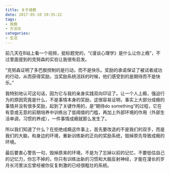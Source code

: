 ```yaml
---
title: 关于成瘾
date: 2017-05-10 19:35:22
tags:
- 成瘾
- 方法论
categories:
- 生活
---
```


前几天在B站上看一个视频，挺标题党的，“《漫谈心理学》是什么让你上瘾”，不过里面提到的克努森的实验让我很有启发。

“克努森证明了多巴胺控制的是行动，而不是快乐。奖励的承诺保证了被试者成功的行动，从而获得奖励，当奖励系统活跃的时候，他们感受到的是期待而不是快乐。”

我特别地认可这句话，因为它与我的亲身实践双向印证了。让一个人上瘾，强迫行为的原因究竟是什么，不是事情本身的奖励，这很容易证明，事实上大部分成瘾的事情并没有很多奖励，起到了关键作用的，是“期待do something”的过程，它在有意或无意的前期培养中训练出了低阈值的门槛，再加上外部环境的作用（外部生活单调，习惯的养成），一件事情成瘾就那么发生了。

所以我们知道了什么？在拒绝成瘾这件事上，首先要改造的不是我们的双手，而是我们的大脑，和身边的环境，重新训练新的正向的奖励系统，毁掉原先导致成瘾的环境。

最后要衷心警告一句，毁掉原来的环境，不是为了忘掉以前的记忆，不要低估自己的记忆力，你忘不掉的，你只有训练出新的习惯和大脑反射神经，才能在漫长的岁月长河里淡忘曾经被你反复刺激的已经很粗壮的系统。
